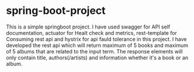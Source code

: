 # spring-boot-project

This is a simple springboot project. I have used swagger for API self documentation, actuator for Healt check and metrics, rest-template for Consuming rest api and hystrix for api fauld tolerance in this project. I have developed the rest api which will return maximum of 5 books and maximum of 5 albums that are related to the input term. The response elements will only contain title, authors(/artists) and information whether it's a book or an album.
